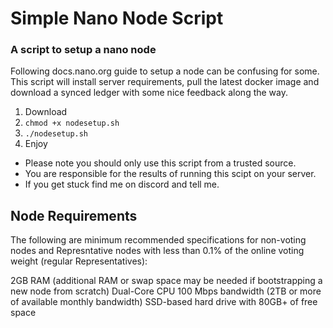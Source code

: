 # Simple Nano Node Script
### A script to setup a nano node

Following docs.nano.org guide to setup a node can be confusing for some. This script will install server requirements, pull the latest docker image and download a synced ledger with some nice feedback along the way. 

1) Download
2) `chmod +x nodesetup.sh`
3) `./nodesetup.sh`
4) Enjoy

- Please note you should only use this script from a trusted source. 
- You are responsible for the results of running this scipt on your server.
- If you get stuck find me on discord and tell me.

## Node Requirements
The following are minimum recommended specifications for non-voting nodes and Represntative nodes with less than 0.1% of the online voting weight (regular Representatives):

2GB RAM (additional RAM or swap space may be needed if bootstrapping a new node from scratch)
Dual-Core CPU
100 Mbps bandwidth (2TB or more of available monthly bandwidth)
SSD-based hard drive with 80GB+ of free space
